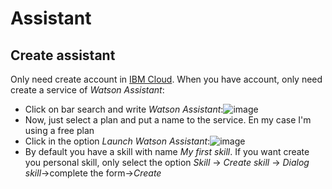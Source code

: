 # Assistant
## Create assistant

Only need create account in [IBM Cloud](https://cloud.ibm.com/). When you have account, only need create a service of *Watson Assistant*:
- Click on bar search and write *Watson Assistant*:![image](https://user-images.githubusercontent.com/48229215/131759109-a8d5dd30-f788-4868-9ac3-f82f7fc718d2.png)
- Now, just select a plan and put a name to the service. En my case I'm using a free plan
- Click in the option *Launch Watson Assistant*:![image](https://user-images.githubusercontent.com/48229215/131759398-88409beb-f189-4013-9895-61906551c54d.png)
- By default you have a skill with name *My first skill*. If you want create you personal skill, only select the option *Skill* -> *Create skill* -> *Dialog skill*->complete the form->*Create*


